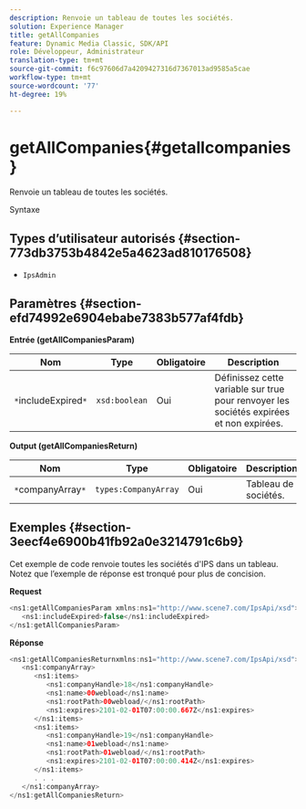 ```yaml
---
description: Renvoie un tableau de toutes les sociétés.
solution: Experience Manager
title: getAllCompanies
feature: Dynamic Media Classic, SDK/API
role: Développeur, Administrateur
translation-type: tm+mt
source-git-commit: f6c97606d7a4209427316d7367013ad9585a5cae
workflow-type: tm+mt
source-wordcount: '77'
ht-degree: 19%

---
```



# getAllCompanies{#getallcompanies}

Renvoie un tableau de toutes les sociétés.

Syntaxe

## Types d’utilisateur autorisés {#section-773db3753b4842e5a4623ad810176508}

* `IpsAdmin`

## Paramètres {#section-efd74992e6904ebabe7383b577af4fdb}

**Entrée (getAllCompaniesParam)**

| Nom | Type | Obligatoire | Description |
|---|---|---|---|
| `*`includeExpired`*` | `xsd:boolean` | Oui | Définissez cette variable sur true pour renvoyer les sociétés expirées et non expirées. |

**Output (getAllCompaniesReturn)**

| Nom | Type | Obligatoire | Description |
|---|---|---|---|
| `*`companyArray`*` | `types:CompanyArray` | Oui | Tableau de sociétés. |

## Exemples {#section-3eecf4e6900b41fb92a0e3214791c6b9}

Cet exemple de code renvoie toutes les sociétés d&#39;IPS dans un tableau. Notez que l’exemple de réponse est tronqué pour plus de concision.

**Request**

```java
<ns1:getAllCompaniesParam xmlns:ns1="http://www.scene7.com/IpsApi/xsd">
   <ns1:includeExpired>false</ns1:includeExpired>
</ns1:getAllCompaniesParam>
```

**Réponse**

```java
<ns1:getAllCompaniesReturnxmlns:ns1="http://www.scene7.com/IpsApi/xsd">
   <ns1:companyArray>
      <ns1:items>
         <ns1:companyHandle>18</ns1:companyHandle>
         <ns1:name>00webload</ns1:name>
         <ns1:rootPath>00webload/</ns1:rootPath>
         <ns1:expires>2101-02-01T07:00:00.667Z</ns1:expires>
      </ns1:items>
      <ns1:items>
         <ns1:companyHandle>19</ns1:companyHandle>
         <ns1:name>01webload</ns1:name>
         <ns1:rootPath>01webload/</ns1:rootPath>
         <ns1:expires>2101-02-01T07:00:00.414Z</ns1:expires>
      </ns1:items>
      . . .
   </ns1:companyArray>
</ns1:getAllCompaniesReturn>
```

